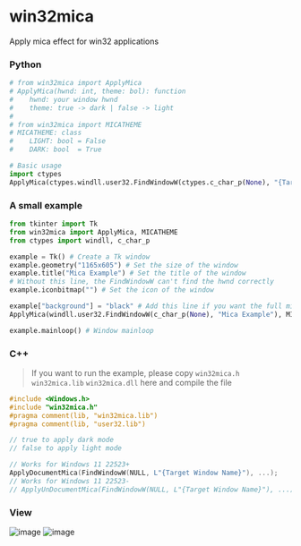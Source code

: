 # win32mica
Apply mica effect for win32 applications

### Python
```python
# from win32mica import ApplyMica
# ApplyMica(hwnd: int, theme: bol): function
#    hwnd: your window hwnd
#    theme: true -> dark | false -> light
# 
# from win32mica import MICATHEME
# MICATHEME: class
#    LIGHT: bool = False
#    DARK: bool  = True

# Basic usage
import ctypes
ApplyMica(ctypes.windll.user32.FindWindowW(ctypes.c_char_p(None), "{Target Window Name}"), ...);
```

### A small example
```python
from tkinter import Tk
from win32mica import ApplyMica, MICATHEME
from ctypes import windll, c_char_p

example = Tk() # Create a Tk window
example.geometry("1165x605") # Set the size of the window
example.title("Mica Example") # Set the title of the window
# Without this line, the FindWindowW can't find the hwnd correctly
example.iconbitmap("") # Set the icon of the window

example["background"] = "black" # Add this line if you want the full mica effect(Also light mode)
ApplyMica(windll.user32.FindWindowW(c_char_p(None), "Mica Example"), MICATHEME.DARK) # Use False or MICATHEME.LIGHT to apply light mica effect

example.mainloop() # Window mainloop
```

### C++
> If you want to run the example, please copy `win32mica.h` `win32mica.lib` `win32mica.dll` here and compile the file
```c++
#include <Windows.h>
#include "win32mica.h" 
#pragma comment(lib, "win32mica.lib")
#pragma comment(lib, "user32.lib")

// true to apply dark mode
// false to apply light mode

// Works for Windows 11 22523+
ApplyDocumentMica(FindWindowW(NULL, L"{Target Window Name}"), ...);
// Works for Windows 11 22523-
// ApplyUnDocumentMica(FindWindowW(NULL, L"{Target Window Name}"), ...);
```

### View
![image](https://github.com/littlewhitecloud/win32mica/assets/71159641/fd519b6e-3ff3-4423-a987-079b2d2d4213)
![image](https://github.com/littlewhitecloud/win32mica/assets/71159641/0a784df0-bf5d-4cf4-b6d1-cd170a396753)


